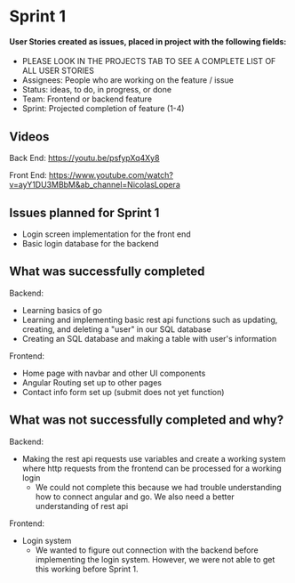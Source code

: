 # Sprint 1

#### User Stories created as issues, placed in project with the following fields:
- PLEASE LOOK IN THE PROJECTS TAB TO SEE A COMPLETE LIST OF ALL USER STORIES
- Assignees: People who are working on the feature / issue
- Status: ideas, to do, in progress, or done
- Team: Frontend or backend feature
- Sprint: Projected completion of feature (1-4)
## Videos
Back End:
https://youtu.be/psfypXq4Xy8

Front End:
https://www.youtube.com/watch?v=ayY1DU3MBbM&ab_channel=NicolasLopera
## Issues planned for Sprint 1

- Login screen implementation for the front end
- Basic login database for the backend

## What was successfully completed
Backend: 
- Learning basics of go
- Learning and implementing basic rest api functions such as updating, creating, and deleting a "user" in our SQL database
- Creating an SQL database and making a table with user's information

Frontend:
- Home page with navbar and other UI components
- Angular Routing set up to other pages
- Contact info form set up (submit does not yet function)
## What was not successfully completed and why?
Backend: 
- Making the rest api requests use variables and create a working system where http requests from the frontend can be processed for a working login
  - We could not complete this because we had trouble understanding how to connect angular and go. We also need a better understanding of rest api

Frontend:
- Login system
  - We wanted to figure out connection with the backend before implementing the login system. However, we were not able to get this working before Sprint 1.
